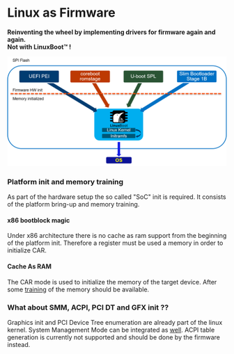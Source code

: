 # Linux as Firmware
**Reinventing the wheel by implementing drivers for firmware again and again.**</br>
**Not with LinuxBoot™ !**

![](images/linuxboot_info.png)

### Platform init and memory training
As part of the hardware setup the so called "SoC" init is required. It consists
of the platform bring-up and memory training.

#### x86 bootblock magic
Under x86 architecture there is no cache as ram support from the beginning of the
platform init. Therefore a register must be used a memory in order to initialize
CAR.

#### Cache As RAM
The CAR mode is used to initialize the memory of the target device. After some
[training](https://www.youtube.com/watch?v=h-Lkkg03Erk) of the memory should be available.

### What about SMM, ACPI, PCI DT and GFX init ??
Graphics init and PCI Device Tree enumeration are already part of the linux kernel.
System Management Mode can be integrated as [well](https://www.youtube.com/watch?v=6GEaw4msq6g).
ACPI table generation is currently not supported and should be done by the firmware instead.
